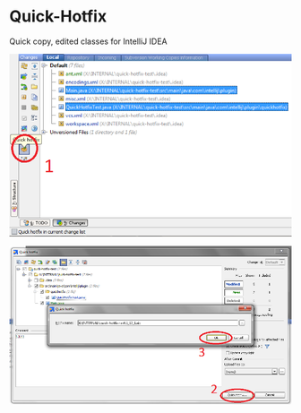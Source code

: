 # Quick-Hotfix
Quick copy, edited classes for IntelliJ IDEA

![Changes](/screenshots/quick-hotfix-changes.png "Quick hotfix changes")

![Comment](/screenshots/quick-hotfix-comment.png "Quick hotfix comment")
